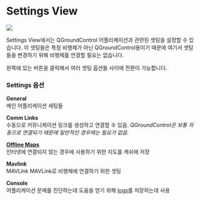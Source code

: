 # Settings View

![](SettingsView.jpg)

Settings View에서는 QGroundControl 어플리케이션과 관련된 셋팅을 설정할 수 있습니다. 이 셋팅들은 특정 비행체가 아닌 QGroundControl용이기 때문에 여기서 셋팅들을 변경하기 위해 비행체를 연결할 필요는 없습니다.

왼쪽에 있는 버튼을 클릭해서 여러 셋팅 옵션들 사이에 전환이 가능합니다.

### Settings 옵션

**General**
<br>메인 어플리케이션 세팅들

**Comm Links**
<br>수동으로 커뮤니케이션 링크를 생성하고 연결할 수 있음. *QGroundControl은 보통 자동으로 연결되기 때문에 일반적인 경우에는 필요가 없음.*

**[Offline Maps](OfflineMaps.md)**
<br>인터넷에 연결되지 않는 경우에 사용하기 위한 지도를 캐쉬에 저장

**Mavlink**
<br>MAVLink
MAVLink로 비행체에 연결하기 위한 셋팅

**Console**
<br>어플리케이션 문제를 진단하는데 도움을 얻기 위해 [logs](../Support/Support.md)를 저장하는데 사용
